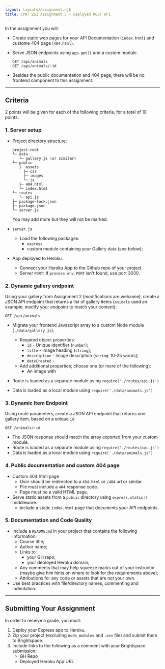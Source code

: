 ```yaml
---
layout: layouts/assignment.njk
title: CPNT 262 Assignment 5 - Deployed REST API
---
```

In the assignment you will:
- Create static web pages for your API Documentation (`index.html`) and custome 404 page (`404.html`).
- Serve JSON endpoints using `app.get()` and a custom module.

    ```
    GET /api/animals
    GET /api/animals/:id
    ```
- Besides the public documentation and 404 page, there will be no frontend component to this assignment.

---

## Criteria
2 points will be given for each of the following criteria, for a total of 10 points:

### 1. Server setup
- Project directory structure:

    ```
    project-root
    └─ data
       └─ gallery.js (or similar)    
    └─ public
       ├─ assets
         ├─ css
         ├─ images
         └─ js
       ├─ 404.html
       └─ index.html
    └─ routes
       └─ api.js
    ├─ package-lock.json
    ├─ package.json
    └─ server.js
    ```

    You may add more but they will not be marked.

- `server.js`
  - Load the following packages:
    - `express`
    - custom module containing your Gallery data (see below);
- App deployed to Heroku.
    - Connect your Heroku App to the Github repo of your project.
    - Server `PORT`: If `process.env.PORT` isn't found, use port 3000.

### 2. Dynamic gallery endpoint
Using your gallery from Assignment 2 (modifications are welcome), create a JSON API endpoint that returns a list of gallery items (`animals` used an example; modify your endpoint to match your content):

```
GET /api/animals
```

- Migrate your frontend Javascript array to a custom Node module (`./data/gallery.js`).
    - Required object properties:
        - `id` - Unique identifier (`number`);
        - `title` - Image heading (`string`);
        - `description` - Image description (`string`: 10-25 words);
        - `dateCreated` - 
    - Add additional properties; choose one (or more of the following):
        - An image with 

- Route is loaded as a separate module using `require('./routes/api.js')`
- Data is loaded as a local module using `require('./data/animals.js')`

### 3. Dynamic Item Endpoint
Using route parameters, create a JSON API endpoint that returns one gallery item, based on a unique `id`:

```
GET /animals/:id
```

- The JSON response should match the array exported from your custom module.
- Route is loaded as a separate module using `require('./routes/api.js')`
- Data is loaded as a local module using `require('./data/animals.js')`

### 4. Public documentation and custom 404 page
- Custom 404 html page
    - User should be redirected to a `404.html` or `/404` url or similar.
    - File must include a `404` response code.
    - Page must be a valid HTML page.
- Serve static assets from a `public` directory using `express.static()` middleware.
    - include a static `index.html` page that documents your API endpoints. 

### 5. Documentation and Code Quality
- Include a `README.md` in your project that contains the following information:
  - Course title;
  - Author name;
  - Links to:
    - your GH repo;
    - your deployed Heroku domain;
  - Any comments that may help squeeze marks out of your instructor (maybe give him hints on where to look for the requirements above);
  - Attributions for any code or assets that are not your own.
- Use best practices with file/directory names, commenting and indentation.

---

## Submitting Your Assignment
In order to receive a grade, you must:
1. Deploy your Express app to Heroku.
2. Zip your project (excluding `node_modules` and `.env` file) and submit them to Brightspace.
3. Include links to the following as a comment with your Brightspace submission:
    - GH Repo
    - Deployed Heroku App URL
